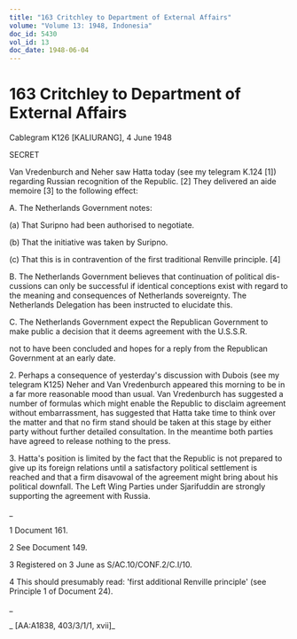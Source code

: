 ```yaml
---
title: "163 Critchley to Department of External Affairs"
volume: "Volume 13: 1948, Indonesia"
doc_id: 5430
vol_id: 13
doc_date: 1948-06-04
---
```


# 163 Critchley to Department of External Affairs

Cablegram K126 [KALIURANG], 4 June 1948

SECRET

Van Vredenburch and Neher saw Hatta today (see my telegram K.124 [1]) regarding Russian recognition of the Republic. [2] They delivered an aide memoire [3] to the following effect:

A. The Netherlands Government notes:

(a) That Suripno had been authorised to negotiate.

(b) That the initiative was taken by Suripno.

(c) That this is in contravention of the first traditional Renville principle. [4]

B. The Netherlands Government believes that continuation of political dis-cussions can only be successful if identical conceptions exist with regard to the meaning and consequences of Netherlands sovereignty. The Netherlands Delegation has been instructed to elucidate this.

C. The Netherlands Government expect the Republican Government to make public a decision that it deems agreement with the U.S.S.R.

not to have been concluded and hopes for a reply from the Republican Government at an early date.

2\. Perhaps a consequence of yesterday's discussion with Dubois (see my telegram K125) Neher and Van Vredenburch appeared this morning to be in a far more reasonable mood than usual. Van Vredenburch has suggested a number of formulas which might enable the Republic to disclaim agreement without embarrassment, has suggested that Hatta take time to think over the matter and that no firm stand should be taken at this stage by either party without further detailed consultation. In the meantime both parties have agreed to release nothing to the press.

3\. Hatta's position is limited by the fact that the Republic is not prepared to give up its foreign relations until a satisfactory political settlement is reached and that a firm disavowal of the agreement might bring about his political downfall. The Left Wing Parties under Sjarifuddin are strongly supporting the agreement with Russia.

_

1 Document 161.

2 See Document 149.

3 Registered on 3 June as S/AC.10/CONF.2/C.I/10.

4 This should presumably read: 'first additional Renville principle' (see Principle 1 of Document 24).

_

_ [AA:A1838, 403/3/1/1, xvii]_
